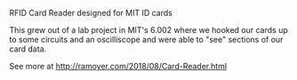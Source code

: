 RFID Card Reader designed for MIT ID cards

This grew out of a lab project in MIT's 6.002 where we hooked our cards up to some circuits and an oscilliscope and were able to "see" sections of our card data.

See more at http://ramoyer.com/2018/08/Card-Reader.html

